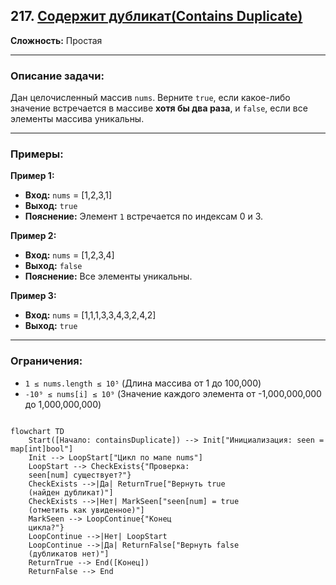 ## 217. [Содержит дубликат(Contains Duplicate)](https://leetcode.com/problems/contains-duplicate/)

**Сложность:** Простая

---

### Описание задачи:

Дан целочисленный массив `nums`. Верните `true`, если какое-либо значение встречается в массиве **хотя бы два раза**, и `false`, если все элементы массива уникальны.

---

### Примеры:

**Пример 1:**
*   **Вход:** `nums` = [1,2,3,1]
*   **Выход:** `true`
*   **Пояснение:** Элемент `1` встречается по индексам 0 и 3.

**Пример 2:**
*   **Вход:** `nums` = [1,2,3,4]
*   **Выход:** `false`
*   **Пояснение:** Все элементы уникальны.

**Пример 3:**
*   **Вход:** `nums` = [1,1,1,3,3,4,3,2,4,2]
*   **Выход:** `true`

---

### Ограничения:

*   `1 ≤ nums.length ≤ 10⁵` (Длина массива от 1 до 100,000)
*   `-10⁹ ≤ nums[i] ≤ 10⁹` (Значение каждого элемента от -1,000,000,000 до 1,000,000,000)

```mermaid

flowchart TD
    Start([Начало: containsDuplicate]) --> Init["Инициализация: seen = map[int]bool"]
    Init --> LoopStart["Цикл по мапе nums"]
    LoopStart --> CheckExists{"Проверка: 
    seen[num] существует?"}
    CheckExists -->|Да| ReturnTrue["Вернуть true
    (найден дубликат)"]
    CheckExists -->|Нет| MarkSeen["seen[num] = true
    (отметить как увиденное)"]
    MarkSeen --> LoopContinue{"Конец 
    цикла?"}
    LoopContinue -->|Нет| LoopStart
    LoopContinue -->|Да| ReturnFalse["Вернуть false
    (дубликатов нет)"]
    ReturnTrue --> End([Конец])
    ReturnFalse --> End
```